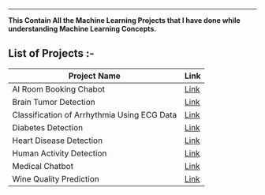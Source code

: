 


------------------

**This Contain All the Machine Learning Projects that I have done while understanding Machine Learning Concepts.**


## List of Projects :-

| Project Name                                | Link                                                                                                                                 |
|---------------------------------------------|--------------------------------------------------------------------------------------------------------------------------------------|
| AI Room Booking Chabot     | [Link](https://github.com/Manimohan05/ML-Projects.git)             |
| Brain Tumor Detection                       | [Link](https://github.com/Manimohan05/ML-Projects.git)                |
| Classification of Arrhythmia Using ECG Data | [Link](https://github.com/Manimohan05/ML-Projects.git)            |
| Diabetes Detection                          | [Link](https://github.com/Manimohan05/ML-Projects.git)                    |
| Heart Disease Detection                     | [Link](https://github.com/Manimohan05/ML-Projects.git)             |
| Human Activity Detection                    | [Link](https://github.com/Manimohan05/ML-Projects.git)                                   |
| Medical Chatbot                             | [Link](https://github.com/Manimohan05/ML-Projects.git)            |
| Wine Quality Prediction                     | [Link](https://github.com/Manimohan05/ML-Projects.git)                                    |


